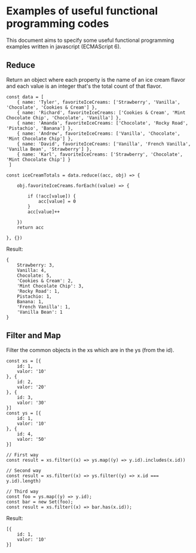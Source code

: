 # Examples of useful functional programming codes
This document aims to specify some useful functional programming examples written in javascript (ECMAScript 6).

## Reduce
Return an object where each property is the name of an ice cream flavor and each value is an integer that's the total count of that flavor.

```
const data = [
	{ name: 'Tyler', favoriteIceCreams: ['Strawberry', 'Vanilla', 'Chocolate', 'Cookies & Cream'] },
	{ name: 'Richard', favoriteIceCreams: ['Cookies & Cream', 'Mint Chocolate Chip', 'Chocolate', 'Vanilla'] },
	{ name: 'Amanda', favoriteIceCreams: ['Chocolate', 'Rocky Road', 'Pistachio', 'Banana'] },
	{ name: 'Andrew', favoriteIceCreams: ['Vanilla', 'Chocolate', 'Mint Chocolate Chip'] },
	{ name: 'David', favoriteIceCreams: ['Vanilla', 'French Vanilla', 'Vanilla Bean', 'Strawberry'] },
	{ name: 'Karl', favoriteIceCreams: ['Strawberry', 'Chocolate', 'Mint Chocolate Chip'] }
 ]

const iceCreamTotals = data.reduce((acc, obj) => {
    
    obj.favoriteIceCreams.forEach((value) => {
        
        if (!acc[value]) {
            acc[value] = 0    
        }   
        acc[value]++
        
    })
    return acc
    
}, {})
```

Result:
```
{ 
	Strawberry: 3,
	Vanilla: 4,
	Chocolate: 5,
	'Cookies & Cream': 2,
	'Mint Chocolate Chip': 3,
	'Rocky Road': 1,
	Pistachio: 1,
	Banana: 1,
	'French Vanilla': 1,
	'Vanilla Bean': 1 
}
```


## Filter and Map
Filter the common objects in the xs which are in the ys (from the id).

```
const xs = [{
    id: 1,
    valor: '10'
}, {
    id: 2,
    valor: '20' 
}, {
    id: 3,
    valor: '30' 
}]
const ys = [{
    id: 1,
    valor: '10' 
}, {
    id: 4,
    valor: '50' 
}]

// First way
const result = xs.filter((x) => ys.map((y) => y.id).includes(x.id))

// Second way
const result = xs.filter((x) => ys.filter((y) => x.id === y.id).length)

// Third way
const foo = ys.map((y) => y.id);
const bar = new Set(foo);
const result = xs.filter((x) => bar.has(x.id));
```

Result:
```
[{
    id: 1,
    valor: '10'
}]
```

